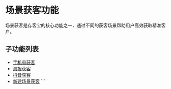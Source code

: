 # 场景获客功能

场景获客是存客宝的核心功能之一，通过不同的获客场景帮助用户高效获取精准客户。

## 子功能列表

- [手机号获客](./phone-acquisition.md)
- [海报获客](./poster-acquisition.md)
- [抖音获客](./douyin-acquisition.md)
- [新建场景获客](./new-scenario.md)
\`\`\`
